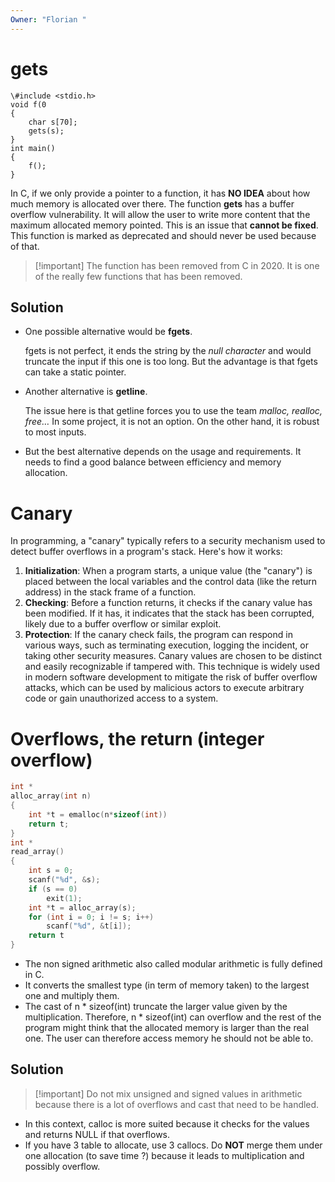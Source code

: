 ```yaml
---
Owner: "Florian "
---
```

# gets
```Shell
\#include <stdio.h>
void f(0
{
	char s[70];
	gets(s);
}
int main()
{
	f();
}
```
In C, if we only provide a pointer to a function, it has **NO IDEA** about how much memory is allocated over there.
The function **gets** has a buffer overflow vulnerability. It will allow the user to write more content that the maximum allocated memory pointed. This is an issue that **cannot be fixed**.
This function is marked as deprecated and should never be used because of that.

> [!important] The function has been removed from C in 2020. It is one of the really few functions that has been removed.
## Solution
- One possible alternative would be **fgets**.
    
    fgets is not perfect, it ends the string by the _null character_ and would truncate the input if this one is too long. But the advantage is that fgets can take a static pointer.
    
- Another alternative is **getline**.
    
    The issue here is that getline forces you to use the team _malloc, realloc, free…_ In some project, it is not an option. On the other hand, it is robust to most inputs.
    
- But the best alternative depends on the usage and requirements. It needs to find a good balance between efficiency and memory allocation.
# Canary
In programming, a "canary" typically refers to a security mechanism used to detect buffer overflows in a program's stack.
Here's how it works:
1. **Initialization**: When a program starts, a unique value (the "canary") is placed between the local variables and the control data (like the return address) in the stack frame of a function.
2. **Checking**: Before a function returns, it checks if the canary value has been modified. If it has, it indicates that the stack has been corrupted, likely due to a buffer overflow or similar exploit.
3. **Protection**: If the canary check fails, the program can respond in various ways, such as terminating execution, logging the incident, or taking other security measures.
Canary values are chosen to be distinct and easily recognizable if tampered with. This technique is widely used in modern software development to mitigate the risk of buffer overflow attacks, which can be used by malicious actors to execute arbitrary code or gain unauthorized access to a system.
  
# Overflows, the return (integer overflow)
```C
int *
alloc_array(int n)
{
	int *t = emalloc(n*sizeof(int))
	return t;
}
int *
read_array()
{
	int s = 0;
	scanf("%d", &s);
	if (s == 0)
		exit(1);
	int *t = alloc_array(s);
	for (int i = 0; i != s; i++)
		scanf("%d", &t[i]);
	return t
}
```
- The non signed arithmetic also called modular arithmetic is fully defined in C.
- It converts the smallest type (in term of memory taken) to the largest one and multiply them.
- The cast of n * sizeof(int) truncate the larger value given by the multiplication.
Therefore, n * sizeof(int) can overflow and the rest of the program might think that the allocated memory is larger than the real one. The user can therefore access memory he should not be able to.
## Solution

> [!important] Do not mix unsigned and signed values in arithmetic because there is a lot of overflows and cast that need to be handled.
- In this context, calloc is more suited because it checks for the values and returns NULL if that overflows.
- If you have 3 table to allocate, use 3 callocs. Do **NOT** merge them under one allocation (to save time ?) because it leads to multiplication and possibly overflow.
